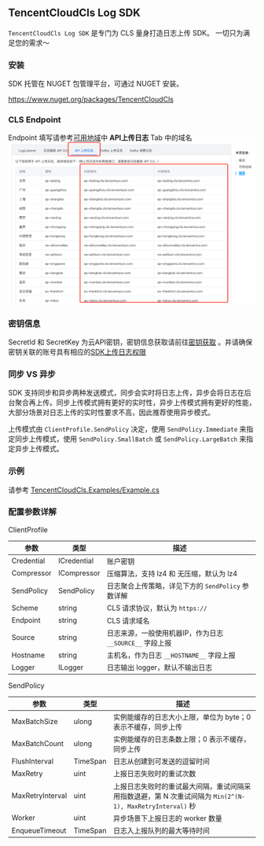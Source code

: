 TencentCloudCls Log SDK
---

`TencentCloudCls Log SDK` 是专门为 CLS 量身打造日志上传 SDK。 一切只为满足您的需求～

### 安装

SDK 托管在 NUGET 包管理平台，可通过 NUGET 安装。

https://www.nuget.org/packages/TencentCloudCls

### CLS Endpoint

Endpoint 填写请参考[可用地域](https://cloud.tencent.com/document/product/614/18940#.E5.9F.9F.E5.90.8D)中 **API上传日志**
Tab 中的域名![image-20230403191435319](https://github.com/TencentCloud/tencentcloud-cls-sdk-js/blob/main/demo.png)

### 密钥信息

SecretId 和 SecretKey 为云API密钥，密钥信息获取请前往[密钥获取](https://console.cloud.tencent.com/cam/capi)
。并请确保密钥关联的账号具有相应的[SDK上传日志权限](https://cloud.tencent.com/document/product/614/68374#.E4.BD.BF.E7.94.A8-api-.E4.B8.8A.E4.BC.A0.E6.95.B0.E6.8D.AE)

### 同步 VS 异步

SDK 支持同步和异步两种发送模式，同步会实时将日志上传，异步会将日志在后台聚合再上传。同步上传模式拥有更好的实时性，异步上传模式拥有更好的性能，大部分场景对日志上传的实时性要求不高，因此推荐使用异步模式。

上传模式由 `ClientProfile.SendPolicy` 决定，使用 `SendPolicy.Immediate` 来指定同步上传模式，使用 `SendPolicy.SmallBatch` 或
`SendPolicy.LargeBatch` 来指定异步上传模式。

### 示例

请参考 [TencentCloudCls.Examples/Example.cs](TencentCloudCls.Examples/Example.cs)

### 配置参数详解

ClientProfile

| 参数         | 类型          | 描述                                   |
|------------|-------------|--------------------------------------|
| Credential | ICredential | 账户密钥                                 |
| Compressor | ICompressor | 压缩算法，支持 lz4 和 无压缩，默认为 lz4            |    
| SendPolicy | SendPolicy  | 日志聚合上传策略，详见下方的 `SendPolicy` 参数详解     |
| Scheme     | string      | CLS 请求协议，默认为 `https://`              |
| Endpoint   | string      | CLS 请求域名                             |
| Source     | string      | 日志来源，一般使用机器IP，作为日志 `__SOURCE__` 字段上报 |
| Hostname   | string      | 主机名，作为日志 `__HOSTNAME__` 字段上报         |
| Logger     | ILogger     | 日志输出 logger，默认不输出日志                  |

SendPolicy

| 参数               | 类型       | 描述                                                                      |
|------------------|----------|-------------------------------------------------------------------------|
| MaxBatchSize     | ulong    | 实例能缓存的日志大小上限，单位为 byte；0 表示不缓存，同步上传                                      |
| MaxBatchCount    | ulong    | 实例能缓存的日志条数上限；0 表示不缓存，同步上传                                               |    
| FlushInterval    | TimeSpan | 日志从创建到可发送的逗留时间                                                          |
| MaxRetry         | uint     | 上报日志失败时的重试次数                                                            |
| MaxRetryInterval | uint     | 上报日志失败时的重试最大间隔，重试间隔采用指数退避，第 N 次重试间隔为 `Min(2^(N-1), MaxRetryInterval)` 秒 |
| Worker           | uint     | 异步场景下上报日志的 worker 数量                                                    |
| EnqueueTimeout   | TimeSpan | 日志入上报队列的最大等待时间                                                          |
